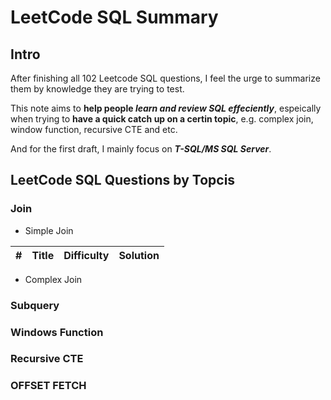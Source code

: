 # LeetCode SQL Summary

## Intro

After finishing all 102 Leetcode SQL questions, I feel the urge to summarize them by knowledge they are trying to test. 

This note aims to **help people _learn and review SQL effeciently_**, espeically when trying to **have a quick catch up on a certin topic**, e.g. complex join, window function, recursive CTE and etc.

And for the first draft, I mainly focus on **_T-SQL/MS SQL Server_**.

## LeetCode SQL Questions by Topcis

### Join
- Simple Join

| **#** | **Title** | **Difficulty** | **Solution** | 
|---|---|---|---|


- Complex Join

### Subquery

### Windows Function

### Recursive CTE

### OFFSET FETCH
